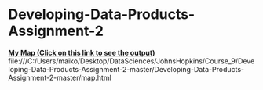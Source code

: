 # Developing-Data-Products-Assignment-2

**<a href ='file:///C:/Users/maiko/Desktop/DataSciences/JohnsHopkins/Course_9/Developing-Data-Products-Assignment-2-master/Developing-Data-Products-Assignment-2-master/map.html'> My Map (Click on this link to see the output)</a>**
file:///C:/Users/maiko/Desktop/DataSciences/JohnsHopkins/Course_9/Developing-Data-Products-Assignment-2-master/Developing-Data-Products-Assignment-2-master/map.html
